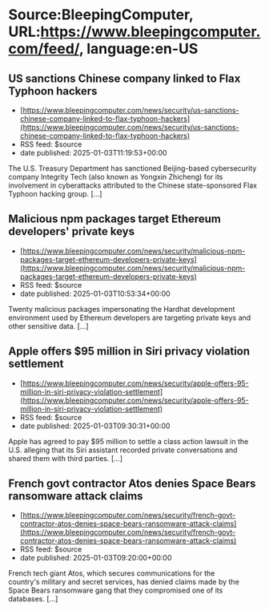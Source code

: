 # Source:BleepingComputer, URL:https://www.bleepingcomputer.com/feed/, language:en-US

## US sanctions Chinese company linked to Flax Typhoon hackers
 - [https://www.bleepingcomputer.com/news/security/us-sanctions-chinese-company-linked-to-flax-typhoon-hackers](https://www.bleepingcomputer.com/news/security/us-sanctions-chinese-company-linked-to-flax-typhoon-hackers)
 - RSS feed: $source
 - date published: 2025-01-03T11:19:53+00:00

​The U.S. Treasury Department has sanctioned Beijing-based cybersecurity company Integrity Tech (also known as Yongxin Zhicheng) for its involvement in cyberattacks attributed to the Chinese state-sponsored Flax Typhoon hacking group. [...]

## Malicious npm packages target Ethereum developers' private keys
 - [https://www.bleepingcomputer.com/news/security/malicious-npm-packages-target-ethereum-developers-private-keys](https://www.bleepingcomputer.com/news/security/malicious-npm-packages-target-ethereum-developers-private-keys)
 - RSS feed: $source
 - date published: 2025-01-03T10:53:34+00:00

Twenty malicious packages impersonating the Hardhat development environment used by Ethereum developers are targeting private keys and other sensitive data. [...]

## Apple offers $95 million in Siri privacy violation settlement
 - [https://www.bleepingcomputer.com/news/security/apple-offers-95-million-in-siri-privacy-violation-settlement](https://www.bleepingcomputer.com/news/security/apple-offers-95-million-in-siri-privacy-violation-settlement)
 - RSS feed: $source
 - date published: 2025-01-03T09:30:31+00:00

Apple has agreed to pay $95 million to settle a class action lawsuit in the U.S. alleging that its Siri assistant recorded private conversations and shared them with third parties. [...]

## French govt contractor Atos denies Space Bears ransomware attack claims
 - [https://www.bleepingcomputer.com/news/security/french-govt-contractor-atos-denies-space-bears-ransomware-attack-claims](https://www.bleepingcomputer.com/news/security/french-govt-contractor-atos-denies-space-bears-ransomware-attack-claims)
 - RSS feed: $source
 - date published: 2025-01-03T09:20:00+00:00

French tech giant Atos, which secures communications for the country's military and secret services, has denied claims made by the Space Bears ransomware gang that they compromised one of its databases. [...]

